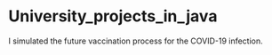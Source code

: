 # University_projects_in_java

I simulated the future vaccination process for the COVID-19 infection.

